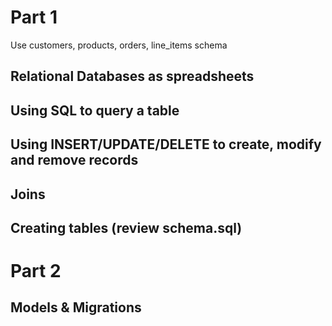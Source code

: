 # Part 1

Use customers, products, orders, line_items schema

## Relational Databases as spreadsheets

## Using SQL to query a table

## Using INSERT/UPDATE/DELETE to create, modify and remove records

## Joins

## Creating tables (review schema.sql)

# Part 2

## Models & Migrations
